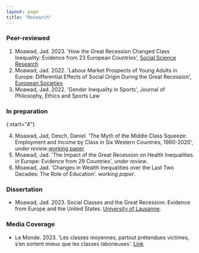```yaml
---
layout: page
title: "Research"
---
```


### Peer-reviewed
1. Moawad, Jad. 2023. 'How the Great Recession Changed Class Inequality: Evidence from 23 European Countries', [Social Science Research](https://doi.org/10.1016/j.ssresearch.2022.102829)
2. Moawad, Jad. 2022. 'Labour Market Prospects of Young Adults in Europe: Differential Effects of Social Origin During the Great Recession', [European Societies](https://doi.org/10.1080/14616696.2022.2043409)
3. Moawad, Jad. 2022. 'Gender Inequality in Sports', Journal of Philosophy, Ethics and Sports Law

### In preparation

{:start="4"}
    
4. Moawad, Jad, Oesch, Daniel. 'The Myth of the Middle Class Squeeze: Employment and Income by Class in Six Western Countries, 1980-2020', *under review*.[working paper](https://osf.io/preprints/socarxiv/yrjpf/)
5. Moawad, Jad. 'The Impact of the Great Recession on Health Inequalities in Europe: Evidence from 29 Countries', *under review*.
6. Moawad, Jad. 'Changes in Wealth Inequalities over the Last Two Decades: The Role of Education'.  *working paper*.

### Dissertation

- Moawad, Jad. 2023. Social Classes and the Great Recession: Evidence from Europe and the United States. [University of Lausanne](https://serval.unil.ch/resource/serval:BIB_F2CCAF5D9099.P001/REF).
  

### Media Coverage

- Le Monde. 2023. 'Les classes moyennes, partout prétendues victimes, s’en sortent mieux que les classes laborieuses'. [Link](https://www.lemonde.fr/idees/article/2023/06/21/les-classes-moyennes-partout-pretendues-victimes-s-en-sortent-mieux-que-les-classes-laborieuses_6178624_3232.html)
